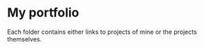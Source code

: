 My portfolio
==============


Each folder contains either links to projects of mine or the projects themselves.

